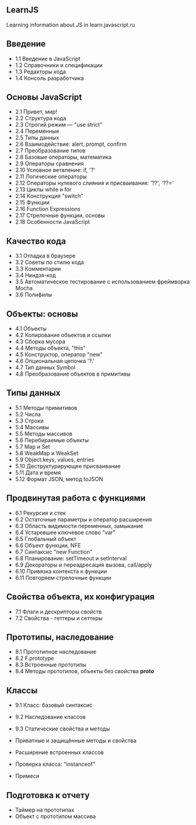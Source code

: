 
## LearnJS

Learning information about JS in learn.javascript.ru

## Введение

 - 1.1 Введение в JavaScript
 - 1.2 Справочники и спецификации
 - 1.3 Редакторы кода
 - 1.4 Консоль разработчика

## Основы JavaScript
 
 - 2.1 Привет, мир!
 - 2.2 Структура кода
 - 2.3 Строгий режим — "use strict"
 - 2.4 Переменные
 - 2.5 Типы данных
 - 2.6 Взаимодействие: alert, prompt, confirm
 - 2.7 Преобразование типов
 - 2.8 Базовые операторы, математика
 - 2.9 Операторы сравнения
 - 2.10 Условное ветвление: if, '?'
 - 2.11 Логические операторы
 - 2.12 Операторы нулевого слияния и присваивания: '??', '??='
 - 2.13 Циклы while и for
 - 2.14 Конструкция "switch"
 - 2.15 Функции
 - 2.16 Function Expressions
 - 2.17 Стрелочные функции, основы
 - 2.18 Особенности JavaScript

 ## Качество кода
 
 - 3.1 Отладка в браузере
 - 3.2 Советы по стилю кода
 - 3.3 Комментарии
 - 3.4 Ниндзя-код
 - 3.5 Автоматическое тестирование c использованием фреймворка Mocha
 - 3.6 Полифилы

 ## Объекты: основы

 - 4.1 Объекты
 - 4.2 Копирование объектов и ссылки
 - 4.3 Сборка мусора
 - 4.4 Методы объекта, "this"
 - 4.5 Конструктор, оператор "new"
 - 4.6 Опциональная цепочка '?.'
 - 4.7 Тип данных Symbol
 - 4.8 Преобразование объектов в примитивы

## Типы данных

 - 5.1 Методы примитивов
 - 5.2 Числа
 - 5.3 Строки
 - 5.4 Массивы
 - 5.5 Методы массивов
 - 5.6 Перебираемые объекты
 - 5.7 Map и Set
 - 5.8 WeakMap и WeakSet
 - 5.9 Object.keys, values, entries
 - 5.10 Деструктурирующее присваивание
 - 5.11 Дата и время
 - 5.12 Формат JSON, метод toJSON

## Продвинутая работа с функциями

 - 6.1 Рекурсия и стек
 - 6.2 Остаточные параметры и оператор расширения
 - 6.3 Область видимости переменных, замыкание
 - 6.4 Устаревшее ключевое слово "var"
 - 6.5 Глобальный объект
 - 6.6 Объект функции, NFE
 - 6.7 Синтаксис "new Function"
 - 6.8 Планирование: setTimeout и setInterval
 - 6.9 Декораторы и переадресация вызова, call/apply
 - 6.10 Привязка контекста к функции
 - 6.11 Повторяем стрелочные функции

 ## Свойства объекта, их конфигурация

 - 7.1 Флаги и дескрипторы свойств
 - 7.2 Свойства - геттеры и сеттеры

 ## Прототипы, наследование

 - 8.1 Прототипное наследование
 - 8.2 F.prototype
 - 8.3 Встроенные прототипы
 - 8.4 Методы прототипов, объекты без свойства __proto__

 ## Классы

 - 9.1 Класс: базовый синтаксис
 - 9.2 Наследование классов
 
 - 9.3 Статические свойства и методы
 - Приватные и защищённые методы и свойства
 - Расширение встроенных классов
 - Проверка класса: "instanceof"
 - Примеси


  ## Подготовка к отчету
  
  - Таймер на прототипах
  - Объект с прототипом массива

